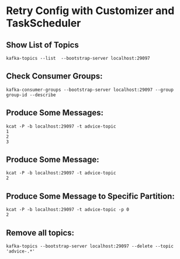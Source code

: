 # Retry Config with Customizer and TaskScheduler

## Show List of Topics
```shell
kafka-topics --list  --bootstrap-server localhost:29097
```

## Check Consumer Groups:
```shell
kafka-consumer-groups --bootstrap-server localhost:29097 --group group-id --describe
```

## Produce Some Messages:
```shell
kcat -P -b localhost:29097 -t advice-topic
1
2
3
```

## Produce Some Message:
```shell
kcat -P -b localhost:29097 -t advice-topic
2
```

## Produce Some Message to Specific Partition:
```shell
kcat -P -b localhost:29097 -t advice-topic -p 0
2
```

## Remove all topics:
```shell
kafka-topics --bootstrap-server localhost:29097 --delete --topic 'advice-.*'
```